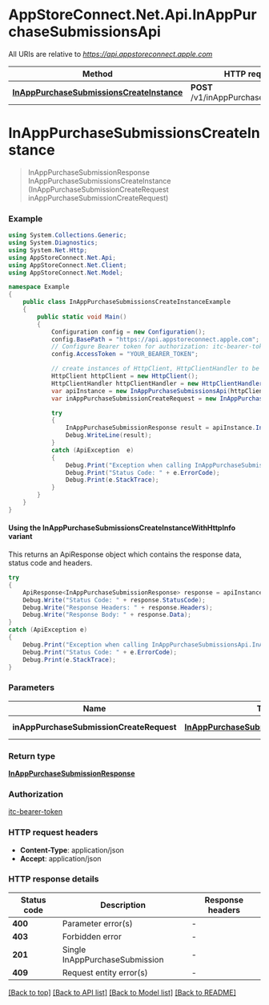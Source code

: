 # AppStoreConnect.Net.Api.InAppPurchaseSubmissionsApi

All URIs are relative to *https://api.appstoreconnect.apple.com*

| Method | HTTP request | Description |
|--------|--------------|-------------|
| [**InAppPurchaseSubmissionsCreateInstance**](InAppPurchaseSubmissionsApi.md#inapppurchasesubmissionscreateinstance) | **POST** /v1/inAppPurchaseSubmissions |  |

<a name="inapppurchasesubmissionscreateinstance"></a>
# **InAppPurchaseSubmissionsCreateInstance**
> InAppPurchaseSubmissionResponse InAppPurchaseSubmissionsCreateInstance (InAppPurchaseSubmissionCreateRequest inAppPurchaseSubmissionCreateRequest)



### Example
```csharp
using System.Collections.Generic;
using System.Diagnostics;
using System.Net.Http;
using AppStoreConnect.Net.Api;
using AppStoreConnect.Net.Client;
using AppStoreConnect.Net.Model;

namespace Example
{
    public class InAppPurchaseSubmissionsCreateInstanceExample
    {
        public static void Main()
        {
            Configuration config = new Configuration();
            config.BasePath = "https://api.appstoreconnect.apple.com";
            // Configure Bearer token for authorization: itc-bearer-token
            config.AccessToken = "YOUR_BEARER_TOKEN";

            // create instances of HttpClient, HttpClientHandler to be reused later with different Api classes
            HttpClient httpClient = new HttpClient();
            HttpClientHandler httpClientHandler = new HttpClientHandler();
            var apiInstance = new InAppPurchaseSubmissionsApi(httpClient, config, httpClientHandler);
            var inAppPurchaseSubmissionCreateRequest = new InAppPurchaseSubmissionCreateRequest(); // InAppPurchaseSubmissionCreateRequest | InAppPurchaseSubmission representation

            try
            {
                InAppPurchaseSubmissionResponse result = apiInstance.InAppPurchaseSubmissionsCreateInstance(inAppPurchaseSubmissionCreateRequest);
                Debug.WriteLine(result);
            }
            catch (ApiException  e)
            {
                Debug.Print("Exception when calling InAppPurchaseSubmissionsApi.InAppPurchaseSubmissionsCreateInstance: " + e.Message);
                Debug.Print("Status Code: " + e.ErrorCode);
                Debug.Print(e.StackTrace);
            }
        }
    }
}
```

#### Using the InAppPurchaseSubmissionsCreateInstanceWithHttpInfo variant
This returns an ApiResponse object which contains the response data, status code and headers.

```csharp
try
{
    ApiResponse<InAppPurchaseSubmissionResponse> response = apiInstance.InAppPurchaseSubmissionsCreateInstanceWithHttpInfo(inAppPurchaseSubmissionCreateRequest);
    Debug.Write("Status Code: " + response.StatusCode);
    Debug.Write("Response Headers: " + response.Headers);
    Debug.Write("Response Body: " + response.Data);
}
catch (ApiException e)
{
    Debug.Print("Exception when calling InAppPurchaseSubmissionsApi.InAppPurchaseSubmissionsCreateInstanceWithHttpInfo: " + e.Message);
    Debug.Print("Status Code: " + e.ErrorCode);
    Debug.Print(e.StackTrace);
}
```

### Parameters

| Name | Type | Description | Notes |
|------|------|-------------|-------|
| **inAppPurchaseSubmissionCreateRequest** | [**InAppPurchaseSubmissionCreateRequest**](InAppPurchaseSubmissionCreateRequest.md) | InAppPurchaseSubmission representation |  |

### Return type

[**InAppPurchaseSubmissionResponse**](InAppPurchaseSubmissionResponse.md)

### Authorization

[itc-bearer-token](../README.md#itc-bearer-token)

### HTTP request headers

 - **Content-Type**: application/json
 - **Accept**: application/json


### HTTP response details
| Status code | Description | Response headers |
|-------------|-------------|------------------|
| **400** | Parameter error(s) |  -  |
| **403** | Forbidden error |  -  |
| **201** | Single InAppPurchaseSubmission |  -  |
| **409** | Request entity error(s) |  -  |

[[Back to top]](#) [[Back to API list]](../README.md#documentation-for-api-endpoints) [[Back to Model list]](../README.md#documentation-for-models) [[Back to README]](../README.md)

